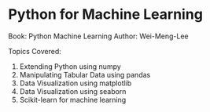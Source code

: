 # Python for Machine Learning

Book: Python Machine Learning
Author: Wei-Meng-Lee

Topics Covered:
1. Extending Python using numpy
2. Manipulating Tabular Data using pandas
3. Data Visualization using matplotlib
4. Data Visualization using seaborn
5. Scikit-learn for machine learning
